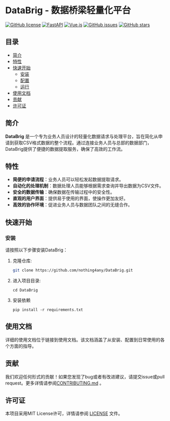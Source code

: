 # DataBrig - 数据桥梁轻量化平台

[![GitHub license](https://img.shields.io/badge/license-MIT-blue.svg)](https://github.com/nothing4any/DataBrig/LICENSE)
[![FastAPI](https://img.shields.io/badge/Framework-FastAPI%200.68.2-brightgreen.svg)](https://fastapi.tiangolo.com/)
[![Vue.js](https://img.shields.io/badge/Frontend-Vue.js%203.2.31-%234FC08D.svg)](https://v3.vuejs.org/)
[![GitHub issues](https://img.shields.io/github/issues/nothing4any/DataBrig.svg)](https://github.com/nothing4any/DataBrig/issues)
[![GitHub stars](https://img.shields.io/github/stars/nothing4any/DataBrig.svg?style=social&label=Star)](https://github.com/nothing4any/DataBrig/stargazers)

## 目录
- [简介](#简介)
- [特性](#特性)
- [快速开始](#快速开始)
  - [安装](#安装)
  - [配置](#配置)
  - [运行](#运行)
- [使用文档](#使用文档)
- [贡献](#贡献)
- [许可证](#许可证)

## 简介

**DataBrig** 是一个专为业务人员设计的轻量化数据请求与处理平台，旨在简化从申请到获取CSV格式数据的整个流程。通过连接业务人员与总部的数据部门，DataBrig提供了便捷的数据提取服务，确保了高效的工作流。

## 特性

- **简便的申请流程**：业务人员可以轻松发起数据提取请求。
- **自动化的处理机制**：数据处理人员能够根据需求查询并导出数据为CSV文件。
- **安全的数据传输**：确保数据在传输过程中的安全性。
- **直观的用户界面**：提供易于使用的界面，使操作更加友好。
- **高效的协作环境**：促进业务人员与数据团队之间的无缝合作。

## 快速开始

### 安装

请按照以下步骤安装DataBrig：

1. 克隆仓库:
   ```bash
   git clone https://github.com/nothing4any/DataBrig.git
   ```
2. 进入项目目录:
    ```
    cd DataBrig
    ```
3. 安装依赖
    ```
   pip install -r requirements.txt
   ```
## 使用文档
详细的使用文档位于链接到使用文档。该文档涵盖了从安装、配置到日常使用的各个方面的指导。

## 贡献
我们欢迎任何形式的贡献！如果您发现了bug或者有改进建议，请提交issue或pull request。更多详情请参阅[CONTRIBUTING.md](https://github.com/nothing4any/DataBrig/CONTRIBUTING.md) 。

## 许可证
本项目采用MIT License许可，详情请参阅 [LICENSE](https://github.com/nothing4any/DataBrig/LICENSE) 文件。
